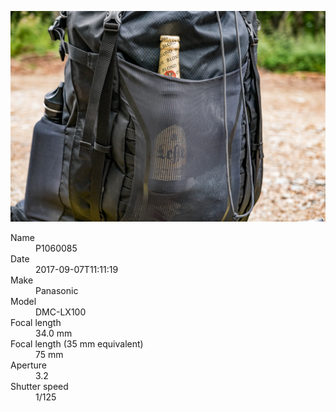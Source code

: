 [![P1060085](/photos/hd/P1060085.jpg)](/photos/full/P1060085.jpg?raw=true)

<dl>
  <dt>Name</dt>
  <dd>P1060085</dd>
  <dt>Date</dt>
  <dd>2017-09-07T11:11:19</dd>
  <dt>Make</dt>
  <dd>Panasonic</dd>
  <dt>Model</dt>
  <dd>DMC-LX100</dd>
  <dt>Focal length</dt>
  <dd>34.0 mm</dd>
  <dt>Focal length (35 mm equivalent)</dt>
  <dd>75 mm</dd>
  <dt>Aperture</dt>
  <dd>3.2</dd>
  <dt>Shutter speed</dt>
  <dd>1/125</dd>
</dl>

